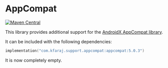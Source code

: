 # AppCompat

[![Maven Central](https://img.shields.io/maven-central/v/com.kfaraj.support.appcompat/appcompat)](https://central.sonatype.com/artifact/com.kfaraj.support.appcompat/appcompat)

This library provides additional support for the
[AndroidX AppCompat library](https://developer.android.com/jetpack/androidx/releases/appcompat).

It can be included with the following dependencies:

```kotlin
implementation("com.kfaraj.support.appcompat:appcompat:5.0.3")
```

It is now completely empty.
